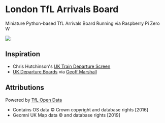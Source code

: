 # London TfL Arrivals Board

Miniature Python-based TfL Arrivals Board Running via Raspberry Pi Zero W

![](assets/img/train-approaching.gif)

## Inspiration
* Chris Hutchinson's [UK Train Departure Screen](https://github.com/chrishutchinson/train-departure-screen)
* [UK Departure Boards](https://ukdepartureboards.co.uk/) via [Geoff Marshall](https://www.youtube.com/watch?v=EgLGKjj3GwI)

## Attributions
Powered by [TfL Open Data](https://api.tfl.gov.uk)
* Contains OS data © Crown copyright and database rights [2016]
* Geomni UK Map data © and database rights [2019]